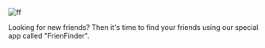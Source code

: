 ![ff](https://user-images.githubusercontent.com/52087686/66705479-c3078e00-ecec-11e9-94bb-a7b044694470.jpeg)


Looking for new friends? Then it's time to find your friends using our special app called "FrienFinder".
